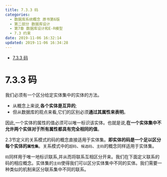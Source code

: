```yaml
---
title: 7.3.3 码
categories: 
  - 数据库系统概念 原书第6版
  - 第二部分 数据库设计
  - 第7章 数据库设计和E-R模型
  - 7.3 约束
date: 2019-11-06 16:32:14
updated: 2019-11-06 16:34:28
---
```

- [7.3.3 码](/ReadingNotes/null/#7-3-3-码)

<!--more-->
<script src="https://cdn.bootcss.com/jquery/3.4.0/jquery.slim.min.js"></script>
<script>$(document).ready(function () {$(".post-body > ul:nth-child(1)").hide();});</script>

<!--end-->
# 7.3.3 码 #
我们必须有一个区分给定实体集中的实体的方法。
- 从概念上来说,**各个实体是互异的**;
- 但从数据库的观点来看,它们的区别必须**通过其属性来表明**。

因此,一个实体的属性的值必须可以唯一标识该实体。也就是说,**在一个实体集中不允许两个实体对于所有属性都具有完全相同的值**。

2.3节定义的关系模式的码的概念直接适用于实体集。**即实体的码是一个足以区分每个实体的`属性集`**。关系模式中的`超码`、`候选码`、`主码`的概念同样适用于实体集。

`码`同样用于唯一地标识联系,并从而将联系互相区分开来。我们在下面定义联系的码的相应概念。实体集的`主码`使得我们可以区分实体集中不同的实体。我们需要一种类似的机制来区分联系集中不同的联系。
